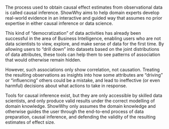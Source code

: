 The process used to obtain causal effect estimates from observational data is called causal inference. ShowWhy aims to help domain experts develop real-world evidence in an interactive and guided way that assumes no prior expertise in either causal inference or data science.​

This kind of “democratization” of data activities has already been successful in the area of Business Intelligence, enabling users who are not data scientists to view, explore, and make sense of data for the first time. By allowing users to “drill down” into datasets based on the joint distributions of data attributes, these tools can help them to see patterns of association that would otherwise remain hidden.​

However, such associations only show correlation, not causation. Treating the resulting observations as insights into how some attributes are “driving” or “influencing” others could be a mistake, and lead to ineffective (or even harmful) decisions about what actions to take in response.​

Tools for causal inference exist, but they are only accessible by skilled data scientists, and only produce valid results under the correct modelling of domain knowledge. ShowWhy only assumes the domain knowledge and otherwise guides the user through the end-to-end process of data preparation, causal inference, and defending the validity of the resulting estimates of effect size.​
